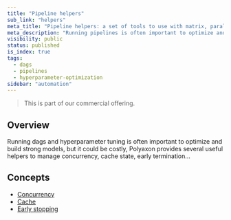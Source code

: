```yaml
---
title: "Pipeline helpers"
sub_link: "helpers"
meta_title: "Pipeline helpers: a set of tools to use with matrix, parallel, and dag workflows - Polyaxon Automation Engine"
meta_description: "Running pipelines is often important to optimize and build strong models, but could be costly, Polyaxon provides several useful tools to manage concurrency, cache state, ..."
visibility: public
status: published
is_index: true
tags:
  - dags
  - pipelines
  - hyperparameter-optimization
sidebar: "automation"
---
```


<blockquote class="commercial">This is part of our commercial offering.</blockquote>

## Overview

Running dags and hyperparameter tuning is often important to optimize and build strong models,
but it could be costly, Polyaxon provides several useful helpers to manage concurrency, cache state, early termination...

## Concepts

 * [Concurrency](/docs/automation/helpers/concurrency/)
 * [Cache](/docs/automation/helpers/cache/)
 * [Early stopping](/docs/automation/helpers/early-stopping/)
